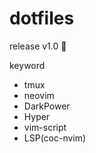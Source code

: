 # dotfiles

release v1.0 🎊

keyword
- tmux
- neovim
- DarkPower
- Hyper
- vim-script
- LSP(coc-nvim)
